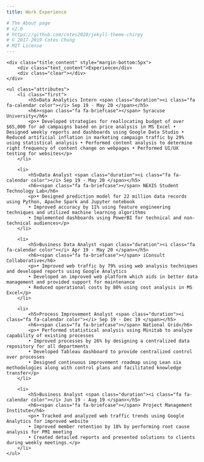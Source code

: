 ```yaml
---
title: Work Experience

# The About page
# v2.0
# https://github.com/cotes2020/jekyll-theme-chirpy
# © 2017-2019 Cotes Chung
# MIT License
---
```


<div class="col-md-12 resume-left">    

	<div class="title_content" style="margin-bottom:5px">
		<div class="text_content">Experience</div>
		<div class="clear"></div>
	</div>

	<ul class="attributes">
		<li class="first">
			<h5>Data Analytics Intern <span class="duration"><i class="fa fa-calendar color"></i> Sep 19 - May 20 </span></h5>
			<h6><span class="fa fa-briefcase"></span> Syracuse University</h6>
			<p>• Developed strategies for reallocating budget of over $65,000 for ad campaigns based on price analysis in MS Excel • Designed weekly reports and dashboards using Google Data Studio • Reduced artificial inflation in marketing campaign traffic by 29% using statistical analysis • Performed content analysis to determine right frequency of content change on webpages • Performed UI/UX testing for websites</p>
		</li>
		
		<li>
			<h5>Data Analyst <span class="duration"><i class="fa fa-calendar color"></i> Sep 19 - May 20 </span></h5>
			<h6><span class="fa fa-briefcase"></span> NEXIS Student Technology Lab</h6>
			<p>• Designed prediction model for 22 million data records using Python, Apache Spark and Jupyter notebook
			• Improved accuracy by 11% using feature engineering techniques and utilized machine learning algorithms
			• Implemented dashboards using PowerBI for technical and non-technical audiences</p>
		</li>

		<li>
			<h5>Business Data Analyst <span class="duration"><i class="fa fa-calendar color"></i> Apr 19 - May 20 </span></h5>
			<h6><span class="fa fa-briefcase"></span> iConsult Collaborative</h6>
			<p>• Improved web traffic by 79% using web analysis techniques and developed reports using Google Analytics
			• Developed an improved web platform which aids in better data management and provided support for maintenance
			• Reduced operational costs by 80% using cost analysis in MS Excel</p>
		</li>

		<li>
			<h5>Process Improvement Analyst <span class="duration"><i class="fa fa-calendar color"></i> Sep 19 - Dec 19 </span></h5>
			<h6><span class="fa fa-briefcase"></span> National Grid</h6>
			<p>• Performed statistical analysis using Minitab to analyze capability of existing processes
			• Improved processes by 26% by designing a centralized data repository for all departments
			• Developed Tableau dashboard to provide centralized control over processes 
			• Designed continuous improvement roadmap using Lean six methodologies along with control plans and facilitated knowledge transfer</p>
		</li>

		<li>
			<h5>Business Analyst <span class="duration"><i class="fa fa-calendar color"></i> Jun 19 - Aug 19 </span></h5>
			<h6><span class="fa fa-briefcase"></span> Project Management Institute</h6>
			<p>• Tracked and analyzed web traffic trends using Google Analytics for improved website 
			• Improved member retention by 18% by performing root cause analysis for PMI meeting 
			• Created detailed reports and presented solutions to clients during weekly meetings.</p>
		</li>
	</ul>
</div>
